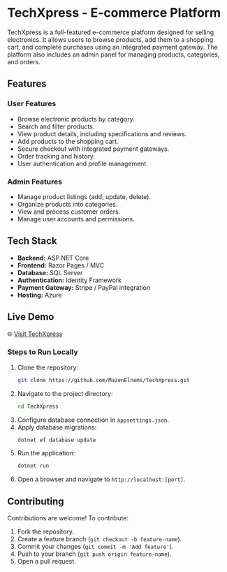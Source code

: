 # TechXpress - E-commerce Platform

TechXpress is a full-featured e-commerce platform designed for selling electronics. It allows users to browse products, add them to a shopping cart, and complete purchases using an integrated payment gateway. The platform also includes an admin panel for managing products, categories, and orders.

## Features

### User Features
- Browse electronic products by category.
- Search and filter products.
- View product details, including specifications and reviews.
- Add products to the shopping cart.
- Secure checkout with integrated payment gateways.
- Order tracking and history.
- User authentication and profile management.

### Admin Features
- Manage product listings (add, update, delete).
- Organize products into categories.
- View and process customer orders.
- Manage user accounts and permissions.

## Tech Stack

- **Backend:** ASP.NET Core
- **Frontend:** Razor Pages / MVC
- **Database:** SQL Server
- **Authentication:** Identity Framework
- **Payment Gateway:** Stripe / PayPal integration
- **Hosting:** Azure

## Live Demo  
🌐 [Visit TechXpress](https://techxpress.tryasp.net/)  

### Steps to Run Locally
1. Clone the repository:
   ```sh
   git clone https://github.com/MazenElnems/TechXpress.git
   ```
2. Navigate to the project directory:
   ```sh
   cd TechXpress
   ```
3. Configure database connection in `appsettings.json`.
4. Apply database migrations:
   ```sh
   dotnet ef database update
   ```
5. Run the application:
   ```sh
   dotnet run
   ```
6. Open a browser and navigate to `http://localhost:[port]`.

## Contributing
Contributions are welcome! To contribute:
1. Fork the repository.
2. Create a feature branch (`git checkout -b feature-name`).
3. Commit your changes (`git commit -m 'Add feature'`).
4. Push to your branch (`git push origin feature-name`).
5. Open a pull request.


